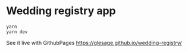 # Wedding registry app

```
yarn
yarn dev
```

See it live with GithubPages https://glesage.github.io/wedding-registry/

